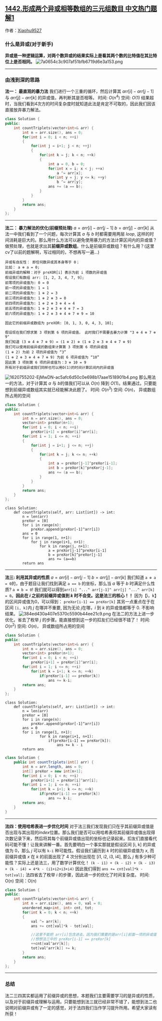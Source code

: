 ## [1442.形成两个异或相等数组的三元组数目 中文热门题解1](https://leetcode.cn/problems/count-triplets-that-can-form-two-arrays-of-equal-xor/solutions/100000/xin-shou-pian-qian-ru-shen-chu-xi-lie-1-cnk37)

作者：[Xiaohu9527](https://leetcode.cn/u/Xiaohu9527)
### 什么是异或(对于新手)
**异或是一种逻辑运算，对两个数异或的结果实际上是看其两个数的比特值在其比特位上是否相同。**
![7a0654c3c907af51bfb6719d6e3a153.png](https://pic.leetcode-cn.com/1621272774-MTxIdf-7a0654c3c907af51bfb6719d6e3a153.png)
********
### 由浅到深的思路
**法一： 最直观的暴力法**
我们进行一个三重的循环，然后计算其 $arr[i] - arr[j-1]$ 与 $arr[j] - arr[k]$ 的异或值，再判断其是否相等。
时间: $O(n^4)$
空间: $O(1)$
结果超时，当我们看到$4$次方的时间复杂度时就知道此法是肯定不可取的，因此我们因该直接放弃暴力解法。
```cpp
class Solution {
public:
    int countTriplets(vector<int>& arr) {
        int n = arr.size(), ans = 0;
        for(int i = 0; i < n; ++i)
        {
            for(int j = i+1; j < n; ++j)
            {
                for(int k = j; k < n; ++k)
                {
                    int a = 0, b = 0;
                    for(int x = i; x < j; ++x)
                        a ^= arr[x];
                    for(int y = j; y <= k; ++y)
                        b ^= arr[y];
                    ans += (a == b);
                }
            }
        }
        return ans;
    }
};
```
*****************
**法二： 暴力解法的优化(前缀预处理)**
$a = arr[i] - arr[j-1]$
$b = arr[j] - arr[k]$
从法一中我们看到了一个问题，每次计算其 $a$ 与 $b$ 时都需要用两层 $loop$, 这样的时间消耗是巨大的。那么用什么方法可以避免使用暴力的方法计算区间内的异或值？做预处理，也就是求出其**前缀异或数组**。什么是前缀异或数组？有什么用？(这里cv了以前的题解啊，写过相同的，不想再写一遍...)
```
异或有自反性： 即任何数异或其本身等于 0；
比如： a ⊕ a = 0;
前缀异或的解释：对于 preXOR[i] 表示为前 i 项数的异或值
假设我们有数组 arr: [1, 2, 3, 4, 7, 9]; 
前零项的异或值为: 0 = 0
前一项的异或值为: 1 = 1
前二项的异或值为: 1 ⊕ 2 = 3
前三项的异或值为: 1 ⊕ 2 ⊕ 3 = 0
前四项的异或值为: 1 ⊕ 2 ⊕ 3 ⊕ 4 = 4
前五项的异或值为: 1 ⊕ 2 ⊕ 3 ⊕ 4 ⊕ 7 = 3
前六项的异或值为: 1 ⊕ 2 ⊕ 3 ⊕ 4 ⊕ 7 ⊕ 9 = 10

因此它的前缀异或数组为 preXOR: [0, 1, 3, 0, 4, 3, 10];

假设现在我们想求第 3 项到第 6 项的异或值， 此时我们不需要去暴力计算 "3 ⊕ 4 ⊕ 7 ⊕ 9"
我们知道 (3 ⊕ 4 ⊕ 7 ⊕ 9) = (1 ⊕ 2) ⊕ (1 ⊕ 2 ⊕ 3 ⊕ 4 ⊕ 7 ⊕ 9) 
我们可以使用前缀异或的数组来计算第 3 项到第 6 项的异或值
(1 ⊕ 2) 为前 2 项的异或值为 “3”
(1 ⊕ 2 ⊕ 3 ⊕ 4 ⊕ 7 ⊕ 9) 为前 6 项异或值为 “10”
因此第 3 项到第 6 项的异或值为：3 ⊕ 10 = 9
所有对于前缀异或我们同样也可以用O(1)的时间计算区间内的异或值
```
![1620755202-EjMwDN-ac5afc6d50c0e698b17aae1518901b4.png](https://pic.leetcode-cn.com/1621273775-sKfIKu-1620755202-EjMwDN-ac5afc6d50c0e698b17aae1518901b4.png)
那么用法一的方法，对于计算其 $a$ 与 $b$的值我们可以从 $O(n)$ 降到 $O(1)$。结果通过。只要能想到前缀异或数组其实就已经能解决此题了。
时间: $O(n^3)$
空间: $O(n)$， 异或数组所占用的空间
```cpp []
class Solution {
public:
    int countTriplets(vector<int>& arr) {
        int n = arr.size(), ans = 0;
        vector<int> preXor(n+1);
        for(int i = 0; i < n; ++i)
            preXor[i+1] = preXor[i]^arr[i];
        for(int i = 1; i <= n; ++i)
        {
            for(int j = i+1; j <= n; ++j)
            {
                for(int k = j; k <= n; ++k)
                {
                    int a = preXor[j-1]^preXor[i-1];
                    int b = preXor[k]^preXor[j-1];
                    ans += (a == b);
                }
            }
        }
        return ans;
    }
};
```
```python3 []
class Solution:
    def countTriplets(self, arr: List[int]) -> int:
        n = len(arr)
        preXor = [0]
        for i in range(n):
            preXor.append(preXor[-1]^arr[i])
        ans = 0
        for i in range(1, n+1):
            for j in range(i+1, n+1):
                for k in range(j, n+1):
                    a = preXor[j-1]^preXor[i-1]
                    b = preXor[k]^preXor[j-1]
                    ans += (a==b)
        return ans
```
***************************
**法三: 利用其异或的性质**
$a = arr[i] - arr[j-1]$
$b = arr[j] - arr[k]$
我们知道 `a ⊕ a = 0`的，由于题目让我们找到满足 `a == b` 的坐标，那么当 $a$ 等于 $b$ 时满足什么性质? `a ⊕ b = 0`! 我们就可以得到`arr[i] ^...^ arr[j-1]^ arr[j] ^...^ arr[k] = 0`。**因此在 $i$ 之前的前缀异或值到 $k$ 时不会变。这是法三的核心！！**
 因为【i，k】的区间异或值为0，可以得到： `preXor[i-1] == preXor[k]` 
其另一点重点在于在区间 `[i, k]`内 $j$ 在哪并不重要, 因为无论 $j$在哪，$i$ 到 $k$ 的异或值都等于 0. 不影响结果。
![384ed430a407e5370c5590b44ee21c9.png](https://pic.leetcode-cn.com/1621275894-bLqcng-384ed430a407e5370c5590b44ee21c9.png)
在法二的方法上进一步优化，省去了枚举 $j$ 的步骤。能直接想到这一步的扣友们已经很不错了！
时间: $O(n^2)$
空间: $O(n)$， 异或数组所占用的空间
```cpp []
class Solution {
public:
    int countTriplets(vector<int>& arr) {
        int n = arr.size(), ans = 0;
        vector<int> preXor(n+1);
        for(int i = 0; i < n; ++i)
            preXor[i+1] = preXor[i]^arr[i];
        for(int i = 1; i <= n; ++i)
            for(int k = i+1; k <= n; ++k)
                if(preXor[i-1] == preXor[k])
                    ans += k-i;
        return ans;
    }
};
```
```python3 []
class Solution:
    def countTriplets(self, arr: List[int]) -> int:
        n = len(arr)
        preXor = [0]
        for i in range(n):
            preXor.append(preXor[-1]^arr[i])
        ans = 0
        for i in range(1, n+1):
                for k in range(i+1, n+1):
                    if(preXor[i-1] == preXor[k]):
                        ans += k - i
        return ans
```
```java []
class Solution {
    public int countTriplets(int[] arr) {
        int n = arr.length, ans = 0;
        int[] preXor = new int[n+1];
        for(int i = 0; i < n; ++i)
            preXor[i+1] = preXor[i]^arr[i];
        for(int i = 1; i <= n; ++i)
            for(int k = i+1; k <= n; ++k)
                if(preXor[i-1] == preXor[k])
                    ans += k-i;
        return ans;
    }
}
```
******************
**法四：使用哈希表进一步优化时间**
对于法三我们发现我们只在乎其前缀异或值是否出现与其出现的$index$位置。那么我们是否可以用哈希表将其前缀异或值出现得次数记录下来，然后将其每个前缀异或值出现的坐标也记录起来。扣友们直接看代码可能不懂！让我来讲解一番。首先要明白一个事实那就是假设区间 [i, k] 的异或值为 0，那么 $j$ 可以有 `k-i` 种可能性。假设我们遍历到 $k$ 时的前缀异或值为 $x$, 而前缀异或值 $x$ 在 $k$ 的前面出现了 4 次分别出现在 [i1, i2, i3, i4], 那么 $j$ 有多少种可能性？实际上还是法三，用了数学计算优化！
`(k - i1) + (k - i2) + (k - i3) + (k - i4) = 4*k - (i1+i2+i3+i4)`
因此我们得到 `ans += cnt[val]*k - tot[val];`
法四省去了枚举 $i$ 的步骤，因此进一步的优化了时间复杂度。
时间: O(n)
空间：O(n)
```cpp
class Solution {
public:
    int countTriplets(vector<int>& arr) {
        int n = arr.size(), ans = 0, val = 0;
        unordered_map<int, int> cnt, tot;
        for(int k = 0; k < n; ++k)
        {
            val ^= arr[k];
            ans += cnt[val]*k - tot[val];

            //这里不能把 arr[i]包含进去，因为我们需要的是arr[i]前面一项的异或值
            //想想法三中的 preXor[i-1] == preXor[k]
            ++cnt[val^arr[k]];
            tot[val^arr[k]] += k;
        }
        return ans;
    }
};
```
**************
### 总结
法二三四其实都运用了前缀异或的思想，本题我们主要需要学习的是异或的性质，以及对于前缀异或理解与运用。只要能想到法三就已经非常不错了，能想到法二也说明对前缀异或有了一定的感觉，对于法四我们当作学习提升所用。希望大家读有所获！

